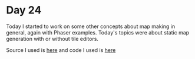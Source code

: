 # Day 24

Today I started to work on some other concepts about map making in general, again with Phaser examples. Today's topics were about static map generation with or without tile editors.

Source I used is [here](https://medium.com/@michaelwesthadley/modular-game-worlds-in-phaser-3-tilemaps-1-958fc7e6bbd6) and code I used is [here](https://github.com/mikewesthad/phaser-3-tilemap-blog-posts/tree/master/examples/post-1)
